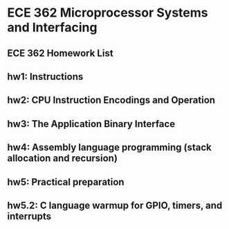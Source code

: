 # ECE 362 Microprocessor Systems and Interfacing

## ECE 362 Homework List
## hw1: Instructions  
## hw2: CPU Instruction Encodings and Operation  
## hw3: The Application Binary Interface  
## hw4: Assembly language programming (stack allocation and recursion)  
## hw5: Practical preparation  
## hw5.2: C language warmup for GPIO, timers, and interrupts
